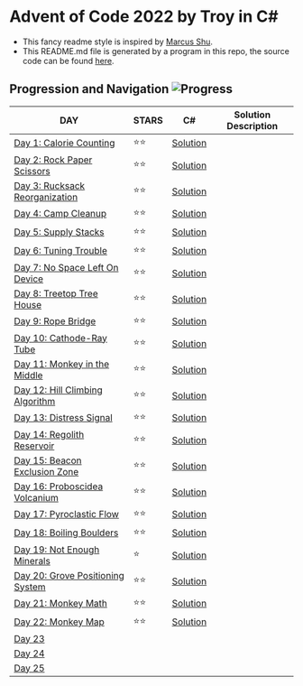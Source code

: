 # Advent of Code 2022 by Troy in C#
- This fancy readme style is inspired by [Marcus Shu](https://github.com/shulkx/advent-of-code/tree/main/adventofcode2022).
- This README.md file is generated by a program in this repo, the source code can be found [here](./README.md-Updater/Program.cs).

## Progression and Navigation    ![Progress](https://progress-bar.dev/22/?scale=25&title=Days&width=240&suffix=/25)

| DAY                                                          | STARS | C#                            | Solution Description |
| ------------------------------------------------------------ | ----- | ----------------------------- | -------------------- |
| [Day 1: Calorie Counting](https://adventofcode.com/2022/day/1)              | ⭐️⭐️ | [Solution](./Day_01/Day_1_Calorie_Counting.cs)               |                      |
| [Day 2: Rock Paper Scissors](https://adventofcode.com/2022/day/2)           | ⭐️⭐️ | [Solution](./Day_02/Day_2_Rock_Paper_Scissors.cs)            |                      |
| [Day 3: Rucksack Reorganization](https://adventofcode.com/2022/day/3)       | ⭐️⭐️ | [Solution](./Day_03/Day_3_Rucksack_Reorganization.cs)        |                      |
| [Day 4: Camp Cleanup](https://adventofcode.com/2022/day/4)                  | ⭐️⭐️ | [Solution](./Day_04/Day_4_Camp_Cleanup.cs)                   |                      |
| [Day 5: Supply Stacks](https://adventofcode.com/2022/day/5)                 | ⭐️⭐️ | [Solution](./Day_05/Day_5_Supply_Stacks.cs)                  |                      |
| [Day 6: Tuning Trouble](https://adventofcode.com/2022/day/6)                | ⭐️⭐️ | [Solution](./Day_06/Day_6_Tuning_Trouble.cs)                 |                      |
| [Day 7: No Space Left On Device](https://adventofcode.com/2022/day/7)       | ⭐️⭐️ | [Solution](./Day_07/Day_7.cs)                                |                      |
| [Day 8: Treetop Tree House](https://adventofcode.com/2022/day/8)            | ⭐️⭐️ | [Solution](./Day_08/Day_8.cs)                                |                      |
| [Day 9: Rope Bridge](https://adventofcode.com/2022/day/9)                   | ⭐️⭐️ | [Solution](./Day_09/Day_9.cs)                                |                      |
| [Day 10: Cathode-Ray Tube](https://adventofcode.com/2022/day/10)            | ⭐️⭐️ | [Solution](./Day_10/Day_10.cs)                               |                      |
| [Day 11: Monkey in the Middle](https://adventofcode.com/2022/day/11)        | ⭐️⭐️ | [Solution](./Day_11/Day_11.cs)                               |                      |
| [Day 12: Hill Climbing Algorithm](https://adventofcode.com/2022/day/12)     | ⭐️⭐️ | [Solution](./Day_12/Day_12.cs)                               |                      |
| [Day 13: Distress Signal](https://adventofcode.com/2022/day/13)             | ⭐️⭐️ | [Solution](./Day_13/Day_13.cs)                               |                      |
| [Day 14: Regolith Reservoir](https://adventofcode.com/2022/day/14)          | ⭐️⭐️ | [Solution](./Day_14/Day_14.cs)                               |                      |
| [Day 15: Beacon Exclusion Zone](https://adventofcode.com/2022/day/15)       | ⭐️⭐️ | [Solution](./Day_15/Day_15.cs)                               |                      |
| [Day 16: Proboscidea Volcanium](https://adventofcode.com/2022/day/16)       | ⭐️⭐️ | [Solution](./Day_16/Day_16.cs)                               |                      |
| [Day 17: Pyroclastic Flow](https://adventofcode.com/2022/day/17)            | ⭐️⭐️ | [Solution](./Day_17/Day_17.cs)                               |                      |
| [Day 18: Boiling Boulders](https://adventofcode.com/2022/day/18)            | ⭐️⭐️ | [Solution](./Day_18/Day_18.cs)                               |                      |
| [Day 19: Not Enough Minerals](https://adventofcode.com/2022/day/19)         | ⭐️ | [Solution](./Day_19/Day_19.cs)                               |                      |
| [Day 20: Grove Positioning System](https://adventofcode.com/2022/day/20)    | ⭐️⭐️ | [Solution](./Day_20/Day_20.cs)                               |                      |
| [Day 21: Monkey Math](https://adventofcode.com/2022/day/21)                 | ⭐️⭐️ | [Solution](./Day_21/Day_21.cs)                               |                      |
| [Day 22: Monkey Map](https://adventofcode.com/2022/day/22)                  | ⭐️⭐️ | [Solution](./Day_22/Day_22.cs)                               |                      |
| [Day 23](https://adventofcode.com/2022/day/23)              |       |                               |                      |
| [Day 24](https://adventofcode.com/2022/day/24)              |       |                               |                      |
| [Day 25](https://adventofcode.com/2022/day/25)              |       |                               |                      |
